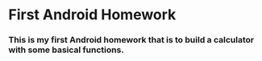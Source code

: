 
# First Android Homework
### This is my first Android homework that is to build a calculator with some basical functions.

